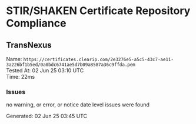 # STIR/SHAKEN Certificate Repository Compliance

## TransNexus

Name: `https://certificates.clearip.com/2e3276e5-a5c5-43c7-ae11-3a226bf1b5ed/0a0bdc6741ae5d7b09a8587a36c9ffda.pem`\
Tested At: 02 Jun 25 03:10 UTC\
Time: 22ms

### Issues

no warning, or error, or notice date level issues were found

Generated: 02 Jun 25 03:45 UTC